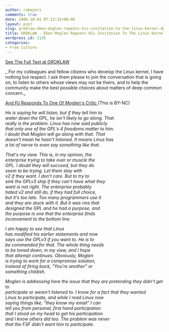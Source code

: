 ```yaml
---
author: robmyers
comments: true
date: 2006-10-01 07:13:32+00:00
layout: post
slug: groklaw-eben-moglen-repeats-his-invitation-to-the-linux-kernel-developers
title: GROKLAW - Eben Moglen Repeats His Invitation To The Linux Kernel Developers
wordpress_id: 1126
categories:
- Free Culture
---
```


[See The Full Text at GROKLAW](http://www.groklaw.net/article.php?story=20060930140129423)  
  
_ For my colleagues and fellow citizens who develop the Linux kernel, I have nothing but respect. I ask them please to join the conversation that is going on, to listen to others whose views may not be theirs, and to help the community make the best possible choices about matters of deep common concern._  
  
[And PJ Responds To One Of Moglen's Critic ](http://www.groklaw.net/comment.php?mode=display&sid=20060930140129423&title=Eben%20Moglen%3A%20%20A%20Renewed%20Invitation%20to%20Kernel%20Developers&type=article&order=&hideanonymous=0&pid=485350#c485368)  (This is BY-NC)  
  
_He is saying he will listen, but if they tell him to  
water down the GPL, he isn't likely to go along. That  
really is the problem.  Linus has now said publicly  
that only one of the GPL's 4 freedoms matter to him.  
I doubt that Moglen will go along with that. That  
doesn't mean he hasn't listened. It means Linus has  
a lot of nerve to even say something like that._  
  
_That's my view. This is, in my opinion, the  
enterprise trying to take over or muscle the  
GPL. I doubt they will succeed, but they do  
seem to  be trying.  Let them stay with  
v2 if they want. I don't care. But to try to  
sink the GPLv3 ship if they can't have what they  
want is not right. The enterprise probably  
hated v2 and still do, if they had full choice,  
but it's too late. Too many programmers use it  
and they are stuck with it. But it was rms that  
designed the GPL and he had a purpose, and  
the purpose is one that the enterprise finds  
inconvenient to the bottom line._  
  
_I am happy to see that Linus  
has modified his earlier statements and now  
says use the GPLv3 if you want to.  He is to  
be commended for that. The whole thing needs  
to be toned down, in my view, and I hope  
that attempt continues.  Obviously, Moglen  
is trying to work for a compromise solution,  
instead of firing back, "You're another" or  
something childish._  
  
_Moglen is addressing here the issue that they are pretending they didn't get to  
participate or weren't listened to.  I know for a fact that they wanted  
Linus to participate, and while I read Linus now  
saying things like, "they know my email" I can  
tell you from personal, first hand participation  
that I stood on my head to get his participation  
and I know others did too.  The problem was *never*  
that the FSF didn't want him to participate._  


